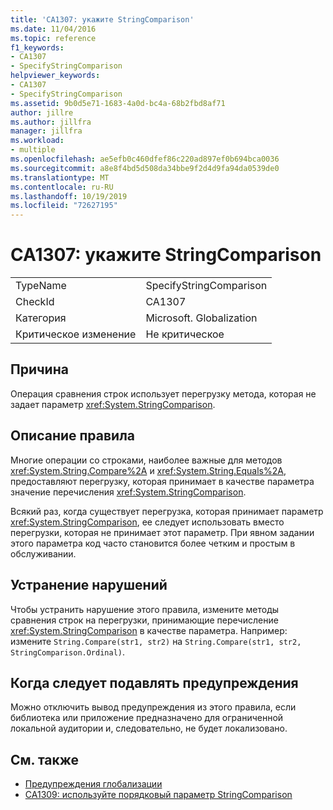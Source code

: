 ```yaml
---
title: 'CA1307: укажите StringComparison'
ms.date: 11/04/2016
ms.topic: reference
f1_keywords:
- CA1307
- SpecifyStringComparison
helpviewer_keywords:
- CA1307
- SpecifyStringComparison
ms.assetid: 9b0d5e71-1683-4a0d-bc4a-68b2fbd8af71
author: jillre
ms.author: jillfra
manager: jillfra
ms.workload:
- multiple
ms.openlocfilehash: ae5efb0c460dfef86c220ad897ef0b694bca0036
ms.sourcegitcommit: a8e8f4bd5d508da34bbe9f2d4d9fa94da0539de0
ms.translationtype: MT
ms.contentlocale: ru-RU
ms.lasthandoff: 10/19/2019
ms.locfileid: "72627195"
---
```

# <a name="ca1307-specify-stringcomparison"></a>CA1307: укажите StringComparison

|||
|-|-|
|TypeName|SpecifyStringComparison|
|CheckId|CA1307|
|Категория|Microsoft. Globalization|
|Критическое изменение|Не критическое|

## <a name="cause"></a>Причина
Операция сравнения строк использует перегрузку метода, которая не задает параметр <xref:System.StringComparison>.

## <a name="rule-description"></a>Описание правила
Многие операции со строками, наиболее важные для методов <xref:System.String.Compare%2A> и <xref:System.String.Equals%2A>, предоставляют перегрузку, которая принимает в качестве параметра значение перечисления <xref:System.StringComparison>.

Всякий раз, когда существует перегрузка, которая принимает параметр <xref:System.StringComparison>, ее следует использовать вместо перегрузки, которая не принимает этот параметр. При явном задании этого параметра код часто становится более четким и простым в обслуживании.

## <a name="how-to-fix-violations"></a>Устранение нарушений
Чтобы устранить нарушение этого правила, измените методы сравнения строк на перегрузки, принимающие перечисление <xref:System.StringComparison> в качестве параметра. Например: измените `String.Compare(str1, str2)` на `String.Compare(str1, str2, StringComparison.Ordinal)`.

## <a name="when-to-suppress-warnings"></a>Когда следует подавлять предупреждения
Можно отключить вывод предупреждения из этого правила, если библиотека или приложение предназначено для ограниченной локальной аудитории и, следовательно, не будет локализовано.

## <a name="see-also"></a>См. также

- [Предупреждения глобализации](../code-quality/globalization-warnings.md)
- [CA1309: используйте порядковый параметр StringComparison](../code-quality/ca1309.md)
